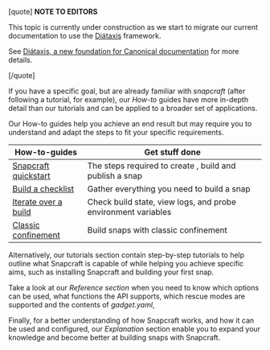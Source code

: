 [quote]
 **NOTE TO EDITORS** 

This topic is currently under construction as we start to migrate our current documentation to use the [Diátaxis](https://diataxis.fr/) framework.

See [ Diátaxis, a new foundation for Canonical documentation](https://ubuntu.com/blog/diataxis-a-new-foundation-for-canonical-documentation) for more details.

[/quote]

If you have a specific goal, but are already familiar with _snapcraft_ (after following a tutorial, for example), our _How-to_ guides have more in-depth detail than our tutorials and can be applied to a broader set of applications.

Our How-to guides help you achieve an end result but may require you to understand and adapt the steps to fit your specific requirements.

| **How-to-guides** | Get stuff done|
|--|--|
| [Snapcraft quickstart](/t/snapcraft-quickstart/32983) | The steps required to create , build and publish a snap  |
| [Build a checklist](/t/snapcraft-checklist/10926) | Gather everything you need to build a snap |
| [Iterate over a build](/t/iterating-over-a-build/12143) |  Check build state, view logs, and probe  environment variables |
| [Classic confinement](/t/34416) | Build snaps with classic confinement |

Alternatively, our tutorials section contain step-by-step tutorials to help outline what Snapcraft is capable of while helping you achieve specific aims, such as installing Snapcraft and building your first snap.

Take a look at our *Reference section* when you need to know which options can be used, what functions the API supports, which rescue modes are supported and the contents of *gadget.yaml*,

Finally, for a better understanding of how Snapcraft works, and how it can be used and configured, our *Explanation* section enable you to expand your knowledge and become better at building snaps with Snapcraft.